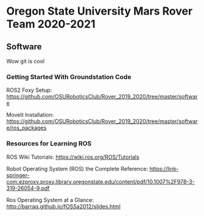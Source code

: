 # Oregon State University Mars Rover Team 2020-2021

## Software

Wow git is cool

### Getting Started With Groundstation Code
ROS2 Foxy Setup: https://github.com/OSURoboticsClub/Rover_2019_2020/tree/master/software

MoveIt Installation: https://github.com/OSURoboticsClub/Rover_2019_2020/tree/master/software/ros_packages

### Resources for Learning ROS
ROS Wiki Tutorials: https://wiki.ros.org/ROS/Tutorials

Robot Operating System (ROS) the Complete Reference: https://link-springer-com.ezproxy.proxy.library.oregonstate.edu/content/pdf/10.1007%2F978-3-319-26054-9.pdf

Ros Operating System at a Glance: http://barraq.github.io/fOSSa2012/slides.html

